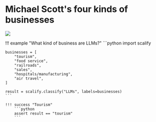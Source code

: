 # Michael Scott's four kinds of businesses

![](michael_scott.jpg)


!!! example "What kind of business are LLMs?"
    ```python
    import scalify

    businesses = [
        "tourism",
        "food service",
        "railroads",
        "sales",
        "hospitals/manufacturing",
        "air travel",
    ]

    result = scalify.classify("LLMs", labels=businesses)
    ```

    !!! success "Tourism"
        ```python
        assert result == "tourism"
        ```